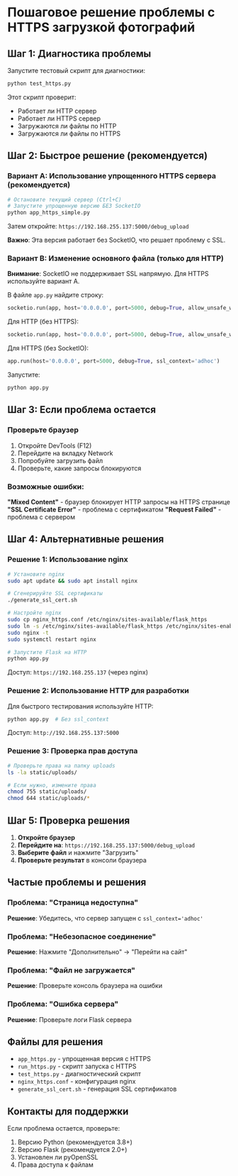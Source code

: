 # Пошаговое решение проблемы с HTTPS загрузкой фотографий

## Шаг 1: Диагностика проблемы

Запустите тестовый скрипт для диагностики:

```bash
python test_https.py
```

Этот скрипт проверит:
- Работает ли HTTP сервер
- Работает ли HTTPS сервер  
- Загружаются ли файлы по HTTP
- Загружаются ли файлы по HTTPS

## Шаг 2: Быстрое решение (рекомендуется)

### Вариант A: Использование упрощенного HTTPS сервера (рекомендуется)

```bash
# Остановите текущий сервер (Ctrl+C)
# Запустите упрощенную версию БЕЗ SocketIO
python app_https_simple.py
```

Затем откройте: `https://192.168.255.137:5000/debug_upload`

**Важно**: Эта версия работает без SocketIO, что решает проблему с SSL.

### Вариант B: Изменение основного файла (только для HTTP)

**Внимание**: SocketIO не поддерживает SSL напрямую. Для HTTPS используйте вариант A.

В файле `app.py` найдите строку:
```python
socketio.run(app, host='0.0.0.0', port=5000, debug=True, allow_unsafe_werkzeug=True)
```

Для HTTP (без HTTPS):
```python
socketio.run(app, host='0.0.0.0', port=5000, debug=True, allow_unsafe_werkzeug=True)
```

Для HTTPS (без SocketIO):
```python
app.run(host='0.0.0.0', port=5000, debug=True, ssl_context='adhoc')
```

Запустите:
```bash
python app.py
```

## Шаг 3: Если проблема остается

### Проверьте браузер

1. Откройте DevTools (F12)
2. Перейдите на вкладку Network
3. Попробуйте загрузить файл
4. Проверьте, какие запросы блокируются

### Возможные ошибки:

**"Mixed Content"** - браузер блокирует HTTP запросы на HTTPS странице
**"SSL Certificate Error"** - проблема с сертификатом
**"Request Failed"** - проблема с сервером

## Шаг 4: Альтернативные решения

### Решение 1: Использование nginx

```bash
# Установите nginx
sudo apt update && sudo apt install nginx

# Сгенерируйте SSL сертификаты
./generate_ssl_cert.sh

# Настройте nginx
sudo cp nginx_https.conf /etc/nginx/sites-available/flask_https
sudo ln -s /etc/nginx/sites-available/flask_https /etc/nginx/sites-enabled/
sudo nginx -t
sudo systemctl restart nginx

# Запустите Flask на HTTP
python app.py
```

Доступ: `https://192.168.255.137` (через nginx)

### Решение 2: Использование HTTP для разработки

Для быстрого тестирования используйте HTTP:
```bash
python app.py  # Без ssl_context
```

Доступ: `http://192.168.255.137:5000`

### Решение 3: Проверка прав доступа

```bash
# Проверьте права на папку uploads
ls -la static/uploads/

# Если нужно, измените права
chmod 755 static/uploads/
chmod 644 static/uploads/*
```

## Шаг 5: Проверка решения

1. **Откройте браузер**
2. **Перейдите на**: `https://192.168.255.137:5000/debug_upload`
3. **Выберите файл** и нажмите "Загрузить"
4. **Проверьте результат** в консоли браузера

## Частые проблемы и решения

### Проблема: "Страница недоступна"
**Решение**: Убедитесь, что сервер запущен с `ssl_context='adhoc'`

### Проблема: "Небезопасное соединение"
**Решение**: Нажмите "Дополнительно" → "Перейти на сайт"

### Проблема: "Файл не загружается"
**Решение**: Проверьте консоль браузера на ошибки

### Проблема: "Ошибка сервера"
**Решение**: Проверьте логи Flask сервера

## Файлы для решения

- `app_https.py` - упрощенная версия с HTTPS
- `run_https.py` - скрипт запуска с HTTPS
- `test_https.py` - диагностический скрипт
- `nginx_https.conf` - конфигурация nginx
- `generate_ssl_cert.sh` - генерация SSL сертификатов

## Контакты для поддержки

Если проблема остается, проверьте:
1. Версию Python (рекомендуется 3.8+)
2. Версию Flask (рекомендуется 2.0+)
3. Установлен ли pyOpenSSL
4. Права доступа к файлам 